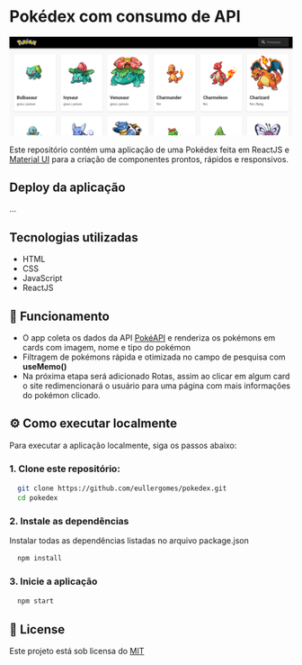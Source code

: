 # Pokédex com consumo de API

![Pokédex](./screenshot.png)

Este repositório contém uma aplicação de uma Pokédex feita em ReactJS e [Material UI](https://mui.com/material-ui/) para a criação de componentes prontos, rápidos e responsivos.

## Deploy da aplicação
...

## Tecnologias utilizadas
- HTML
- CSS
- JavaScript
- ReactJS

## 📖 Funcionamento

- O app coleta os dados da API [PokéAPI](https://pokeapi.co/)
e renderiza os pokémons em cards com imagem, nome e tipo do pokémon
- Filtragem de pokémons rápida e otimizada no campo de pesquisa com **useMemo()**
- Na próxima etapa será adicionado Rotas, assim ao clicar em algum card o site redimencionará o usuário para uma página com mais informações do pokémon clicado. 

## ⚙️ Como executar localmente

Para executar a aplicação localmente, siga os passos abaixo:

### 1. Clone este repositório:

```bash
  git clone https://github.com/eullergomes/pokedex.git
  cd pokedex

```

### 2. Instale as dependências

 Instalar todas as dependências listadas no arquivo package.json
```bash
  npm install
```


### 3. Inicie a aplicação

```bash
  npm start
```

<h2 id="license">📃 License</h2>

Este projeto está sob licensa do [MIT](LICENSE)
